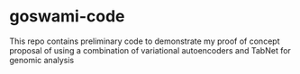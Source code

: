 # goswami-code

This repo contains preliminary code to demonstrate my proof of concept proposal of using a combination of variational autoencoders and TabNet for genomic analysis
